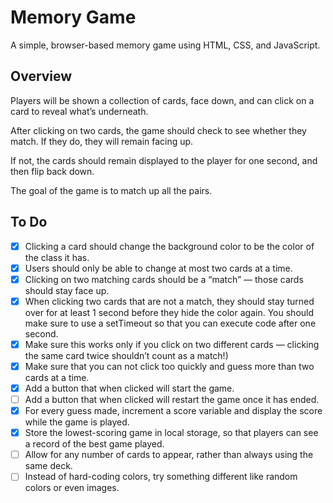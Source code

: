 # Memory Game

A simple, browser-based memory game using HTML, CSS, and JavaScript.

## Overview

Players will be shown a collection of cards, face down, and can click on a card to reveal what’s underneath.

After clicking on two cards, the game should check to see whether they match. If they do, they will remain facing up.

If not, the cards should remain displayed to the player for one second, and then flip back down.

The goal of the game is to match up all the pairs.

## To Do

- [X] Clicking a card should change the background color to be the color of the class it has.
- [X] Users should only be able to change at most two cards at a time.
- [X] Clicking on two matching cards should be a “match” — those cards should stay face up.
- [X] When clicking two cards that are not a match, they should stay turned over for at least 1 second before they hide the color again. You should make sure to use a setTimeout so that you can execute code after one second.
- [X] Make sure this works only if you click on two different cards — clicking the same card twice shouldn’t count as a match!)
- [X] Make sure that you can not click too quickly and guess more than two cards at a time.
- [X] Add a button that when clicked will start the game.
- [ ] Add a button that when clicked will restart the game once it has ended.
- [X] For every guess made, increment a score variable and display the score while the game is played.
- [X] Store the lowest-scoring game in local storage, so that players can see a record of the best game played.
- [ ] Allow for any number of cards to appear, rather than always using the same deck.
- [ ] Instead of hard-coding colors, try something different like random colors or even images.
